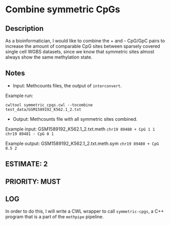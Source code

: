 # Combine symmetric CpGs

## Description

As a bioinformatician, I would like to combine the + and - CpG/GpC pairs to increase the amount of comparable CpG sites between sparsely covered single cell WGBS datasets, since we know that symmetric sites almost always show the same methylation state.

## Notes

- Input: Methcounts files, the output of `interconvert`.

Example run:

 `cwltool symmetric_cpgs.cwl --tocombine test_data/GSM1589192_K562.1_2.txt`

- Output: Methcounts file with all symmetric sites combined.

Example input: GSM1589192_K562.1_2.txt.meth
`chr19 89480 + CpG 1 1`
`chr19 89481 - CpG 0 1`

Example output: GSM1589192_K562.1_2.txt.meth.sym
`chr19 89480 + CpG 0.5 2`

## ESTIMATE: 2

## PRIORITY: MUST

## LOG

In order to do this, I will write a CWL wrapper to call `symmetric-cpgs`, a C++ program that is a part of the `methpipe` pipeline.
